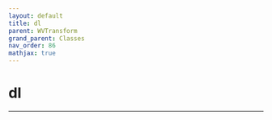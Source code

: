 ```yaml
---
layout: default
title: dl
parent: WVTransform
grand_parent: Classes
nav_order: 86
mathjax: true
---
```


#  dl




---

